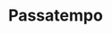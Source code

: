 ---
layout: realizzazione
nome: "Passatempo"
title: "Passatempo"
citta: "Gambassi Terme"
tipo:
    - ristorante
    - pizzeria
    - bar
    - bisteccheria
slug: "passatempo"
google_maps: "https://maps.app.goo.gl/PxfoRZfXjjbAWgGR8"
cartella_foto: "passatempo"
foto_copertina: "esterno.webp"
immagini:
    - "banco-bar.webp"
    - "esterno.webp"
    - "lavaggio.webp"
    - "retrobanco-bar.webp"
    - "zona-cottura-2.webp"
    - "cottura.webp"
    - "griglia-e-cottura.webp"
    - "preparazione.webp"
    - "sala.webp"
    - "zona-pizzeria.webp"
---